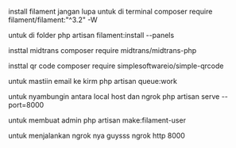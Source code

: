 install filament jangan lupa
untuk di terminal
composer require filament/filament:"^3.2" -W

untuk di folder
php artisan filament:install --panels

insttal midtrans
composer require midtrans/midtrans-php

insttal qr code
composer require simplesoftwareio/simple-qrcode

untuk mastiin email ke kirm
php artisan queue:work

untuk nyambungin antara local host dan ngrok
php artisan serve --port=8000

untuk membuat admin
php artisan make:filament-user

untuk menjalankan ngrok nya guysss
ngrok http 8000
